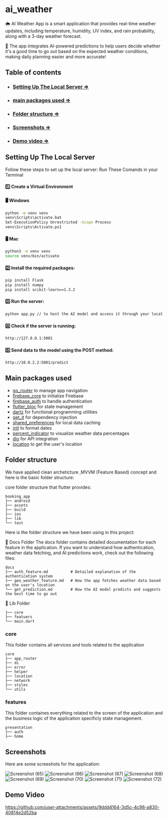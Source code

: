 
# ai_weather
🌦 AI Weather App is a smart application that provides real-time weather updates, including temperature, humidity, UV index, and rain probability, along with a 3-day weather forecast.

🤖 The app integrates AI-powered predictions to help users decide whether it's a good time to go out based on the expected weather conditions, making daily planning easier and more accurate!

## Table of contents
- ### [Setting Up The Local Server =>](#setting-up-the-local-server)
- ### [main packages used =>](#main-packages-used)
- ### [Folder structure =>](#folder-structure)
- ### [Screenshots =>](#screenshots)
- ### [Demo video =>](#demo-video)


## Setting Up The Local Server
Follow these steps to set up the local server:
Run These Comands in your Terminal
#### 1️⃣ Create a Virtual Environment
#### 🖥️ **Windows**
```sh
python -m venv venv
venv\Scripts\activate.bat
Set-ExecutionPolicy Unrestricted -Scope Process
venv\Scripts\Activate.ps1
```
#### 🖥️ **Mac**
```sh
python3 -m venv venv
source venv/bin/activate
```
#### 2️⃣ Install the required packages:
```sh
pip install Flask
pip install numpy
pip install scikit-learn==1.3.2
```
#### 3️⃣ Run the server:
```sh
python app.py // to host the AI model and access it through your local host on port 5001.
```
#### 4️⃣ Check if the server is running:
```sh
http://127.0.0.1:5001
```
#### 5️⃣ Send data to the model using the POST method:
```sh
http://10.0.2.2:5001/predict
```
## Main packages used

- [go_router](https://pub.dev/packages/go_router) to manage app navigation
- [firebase_core](https://pub.dev/packages/firebase_core) to initialize Firebase
- [firebase_auth](https://pub.dev/packages/firebase_auth) to handle authentication
- [flutter_bloc](https://pub.dev/packages/flutter_bloc) for state management
- [dartz](https://pub.dev/packages/dartz) for functional programming utilities
- [get_it](https://pub.dev/packages/get_it) for dependency injection
- [shared_preferences](https://pub.dev/packages/shared_preferences) for local data caching
- [intl](https://pub.dev/packages/intl) to format dates
- [percent_indicator](https://pub.dev/packages/percent_indicator) to visualize weather data percentages
- [dio](https://pub.dev/packages/dio) for API integration
- [location](https://pub.dev/packages/location) to get the user's location


## Folder structure
We have applied clean archeticture ,MVVM (Feature Based)  concept and here is the basic folder structure:

core folder structure that flutter provides:
```
booking_app
├── android
├── assets
├── build
├── ios
├── lib
└── test
```
Here is the folder structure we have been using in this project:

📂 Docs Folder
The docs folder contains detailed documentation for each feature in the application.
If you want to understand how authentication, weather data fetching, and AI predictions work, check out the following files:
```
docs
├── auth_feature.md          # Detailed explanation of the authentication system
├── geo_weather_feature.md   # How the app fetches weather data based on the user's location
└── get_prediction.md        # How the AI model predicts and suggests the best time to go out
```

📂 Lib Folder
```
├── core
├── featuers
└── main.dart
```
### core
This folder contains all services and tools related to the application
```
core
├── app_router
├── di                      
├── error
├── helper
├── location       
├── network                 
├── styles               
└── utils                   
```
### features
This folder containes everything related to the screen of the application and the business logic of the application specificly state management.
```
presentation
├── auth
├── home
```
## Screenshots
Here are some screeshots for the application:


![Screenshot (65)](https://github.com/user-attachments/assets/f9cda08c-b476-4a68-9a5b-a6ec7d759586)
![Screenshot (66)](https://github.com/user-attachments/assets/54b0dc3a-8884-49bc-bcbe-9493629a8c8a)
![Screenshot (67)](https://github.com/user-attachments/assets/52d21d88-8eb9-4253-8ca8-fcf0225ff73a)
![Screenshot (68)](https://github.com/user-attachments/assets/a147bd5a-3c9b-450b-b497-f153f74cb1c1)
![Screenshot (69)](https://github.com/user-attachments/assets/46f29452-393d-4d63-9c1d-38f3574f9c6e)
![Screenshot (70)](https://github.com/user-attachments/assets/56a6a58e-b7ac-4ed2-bc4f-d4a283689737)
![Screenshot (71)](https://github.com/user-attachments/assets/9ee72e6f-76ae-4ed0-91bf-1328156f107e)
![Screenshot (72)](https://github.com/user-attachments/assets/42cdb4ab-ad4a-4b97-87e0-88962fbc6029)

## Demo Video
https://github.com/user-attachments/assets/9ddd4164-3d5c-4c98-a830-40814e2d52ba
